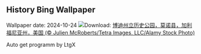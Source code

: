 ## History Bing Wallpaper
Wallpaper date: 2024-10-24
![](https://www.bing.com/th?id=OHR.BodieCalifornia_ZH-CN8941360519_UHD.jpg&w=1000)Download: [博迪州立历史公园，莫诺县，加利福尼亚州，美国 (© Julien McRoberts/Tetra Images, LLC/Alamy Stock Photo)](https://www.bing.com/th?id=OHR.BodieCalifornia_ZH-CN8941360519_UHD.jpg)

Auto get programm by LtgX
